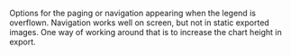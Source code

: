 Options for the paging or navigation appearing when the legend
is overflown. Navigation works well on screen, but not in static
exported images. One way of working around that is to increase
the chart height in export.